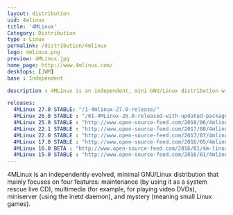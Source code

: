 ```yaml
---
layout: distribution
uid: 4mlinux
title: '4MLinux'
Category: Distribution
type : Linux
permalink: /distribution/4mlinux
logo: 4mlinux.png
preview: 4MLinux.jpg
home_page: http://www.4mlinux.com/
desktops: [JWM]
base : Independent

description : 4MLinux is an independent, mini GNU/Linux distribution with main focus on maintenance, multimedia, minserver & mystery. Stories and updates on 4MLinux

releases:
  4MLinux 27.0 STABLE: "/1-4mlinux-27.0-release/"
  4MLinux 26.0 STABLE : "/01-4MLinux-26.0-released-with-updated-packages-and-features/"
  4MLinux 25.0 STABLE : "http://www.open-source-feed.com/2018/06/4mlinux-250-stable-release-is-available.html"
  4MLinux 22.1 STABLE : "http://www.open-source-feed.com/2017/08/4mlinux-221-stable-released-with-better.html"
  4MLinux 22.0 STABLE : "http://www.open-source-feed.com/2017/07/4mlinux-220-stable-released-with.html"
  4MLinux 17.0 STABLE : "http://www.open-source-feed.com/2016/05/4mlinux-170-stable-released.html"
  4MLinux 16.0 BETA : "http://www.open-source-feed.com/2016/01/4m-linux-160-beta-released.html"
  4MLinux 15.0 STABLE : "http://www.open-source-feed.com/2016/01/4mlinux-150-stable-released.html"
---
```


4MLinux is an independently evolved, minimal GNU/Linux distribution that mainly focuses on four features: maintenance (by using it as a system rescue live CD), multimedia (for example, for playing video DVDs), miniserver (using the inetd daemon), and mystery (meaning small Linux games).
